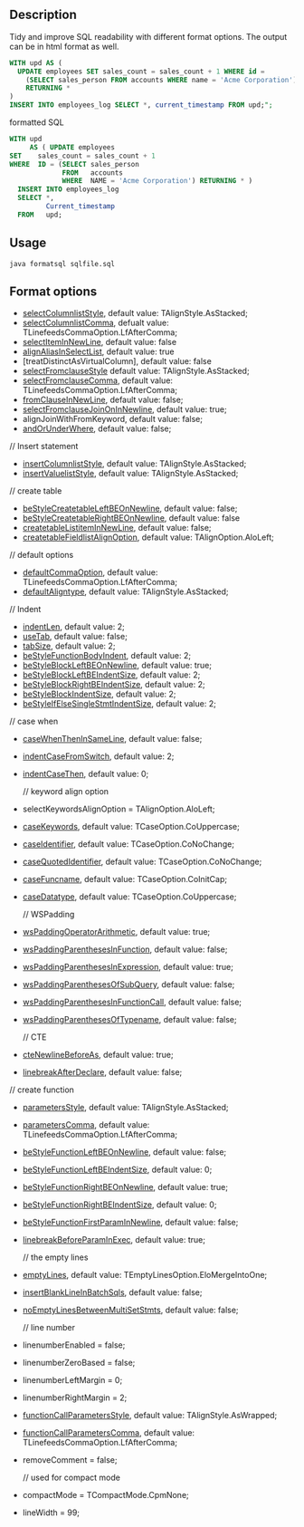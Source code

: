 ## Description
Tidy and improve SQL readability with different format options. 
The output can be in html format as well.

```sql
WITH upd AS (
  UPDATE employees SET sales_count = sales_count + 1 WHERE id =
    (SELECT sales_person FROM accounts WHERE name = 'Acme Corporation')
    RETURNING * 
)
INSERT INTO employees_log SELECT *, current_timestamp FROM upd;";
```

formatted SQL
```sql
WITH upd
     AS ( UPDATE employees
SET    sales_count = sales_count + 1
WHERE  ID = (SELECT sales_person
             FROM   accounts
             WHERE  NAME = 'Acme Corporation') RETURNING * ) 
  INSERT INTO employees_log
  SELECT *,
         Current_timestamp
  FROM   upd;
```

## Usage
`java formatsql sqlfile.sql`

## Format options
  - [selectColumnlistStyle](https://github.com/sqlparser/sql-pretty-printer/wiki/Select-list#stacked-select-list), default value: TAlignStyle.AsStacked; 
  - [selectColumnlistComma](https://github.com/sqlparser/sql-pretty-printer/wiki/Select-list#stacked-select-list), defualt value: TLinefeedsCommaOption.LfAfterComma;
  - [selectItemInNewLine](https://github.com/sqlparser/sql-pretty-printer/wiki/Select-list#stacked-select-list), default value:  false
  - [alignAliasInSelectList](https://github.com/sqlparser/sql-pretty-printer/wiki/Alignments), default value:  true
  - [treatDistinctAsVirtualColumn], default value: false
  - [selectFromclauseStyle](https://github.com/sqlparser/sql-pretty-printer/wiki/From-clause) default value: TAlignStyle.AsStacked;
  - [selectFromclauseComma](https://github.com/sqlparser/sql-pretty-printer/wiki/From-clause), default value: TLinefeedsCommaOption.LfAfterComma;
  - [fromClauseInNewLine](https://github.com/sqlparser/sql-pretty-printer/wiki/From-clause), default value: false;
  - [selectFromclauseJoinOnInNewline](https://github.com/sqlparser/sql-pretty-printer/wiki/From-clause-(join)), default value: true;
  - alignJoinWithFromKeyword, default value: false;
  - [andOrUnderWhere](https://github.com/sqlparser/sql-pretty-printer/wiki/Where-clause), default value: false;
  
  // Insert statement
  - [insertColumnlistStyle](https://github.com/sqlparser/sql-pretty-printer/wiki/Insert-statement), default value: TAlignStyle.AsStacked;
  - [insertValuelistStyle](https://github.com/sqlparser/sql-pretty-printer/wiki/Insert-statement), default value: TAlignStyle.AsStacked;
  
  // create table
  - [beStyleCreatetableLeftBEOnNewline](https://github.com/sqlparser/sql-pretty-printer/wiki/Create-table-statement), default value: false;
  - [beStyleCreatetableRightBEOnNewline](https://github.com/sqlparser/sql-pretty-printer/wiki/Create-table-statement), default value: false
  - [createtableListitemInNewLine](https://github.com/sqlparser/sql-pretty-printer/wiki/Create-table-statement), default value: false;
  - [createtableFieldlistAlignOption](https://github.com/sqlparser/sql-pretty-printer/wiki/Create-table-statement), default value: TAlignOption.AloLeft;
  
  // default options
  - [defaultCommaOption](https://github.com/sqlparser/sql-pretty-printer/wiki/SQL-list-style), default value: TLinefeedsCommaOption.LfAfterComma;
  - [defaultAligntype](https://github.com/sqlparser/sql-pretty-printer/wiki/SQL-list-style), default value: TAlignStyle.AsStacked;
  
  // Indent
  - [indentLen](https://github.com/sqlparser/sql-pretty-printer/wiki/Indentation-general-indentation-size), default value: 2;
  - [useTab](https://github.com/sqlparser/sql-pretty-printer/wiki/Indentation-general-indentation-size), default value: false;
  - [tabSize](https://github.com/sqlparser/sql-pretty-printer/wiki/Indentation-general-indentation-size), default value: 2;
  - [beStyleFunctionBodyIndent](https://github.com/sqlparser/sql-pretty-printer/wiki/SQL-block-indentation), default value: 2;
  - [beStyleBlockLeftBEOnNewline](https://github.com/sqlparser/sql-pretty-printer/wiki/SQL-block-indentation), default value: true;
  - [beStyleBlockLeftBEIndentSize](https://github.com/sqlparser/sql-pretty-printer/wiki/SQL-block-indentation), default value: 2;
  - [beStyleBlockRightBEIndentSize](https://github.com/sqlparser/sql-pretty-printer/wiki/SQL-block-indentation), default value: 2;
  - [beStyleBlockIndentSize](https://github.com/sqlparser/sql-pretty-printer/wiki/SQL-block-indentation), default value: 2;
  - [beStyleIfElseSingleStmtIndentSize](https://github.com/sqlparser/sql-pretty-printer/wiki/Indentation-if-statement), default value: 2;
  
  // case when
  - [caseWhenThenInSameLine](https://github.com/sqlparser/sql-pretty-printer/wiki/Case-expression), default value: false;
  - [indentCaseFromSwitch](https://github.com/sqlparser/sql-pretty-printer/wiki/Case-expression), default value: 2;
  - [indentCaseThen](https://github.com/sqlparser/sql-pretty-printer/wiki/Case-expression), default value: 0;
  
	// keyword align option
  - selectKeywordsAlignOption = TAlignOption.AloLeft;
  
  - [caseKeywords](https://github.com/sqlparser/sql-pretty-printer/wiki/SQL-capitalization-keywords), default value: TCaseOption.CoUppercase;
  - [caseIdentifier](https://github.com/sqlparser/sql-pretty-printer/wiki/SQL-capitalization-identifier), default value: TCaseOption.CoNoChange;
  - [caseQuotedIdentifier](https://github.com/sqlparser/sql-pretty-printer/wiki/SQL-capitalization-identifier), default value: TCaseOption.CoNoChange;
  - [caseFuncname](https://github.com/sqlparser/sql-pretty-printer/wiki/SQL-capitalization-function), default value: TCaseOption.CoInitCap;
  - [caseDatatype](https://github.com/sqlparser/sql-pretty-printer/wiki/SQL-capitalization-datatype), default value: TCaseOption.CoUppercase;

	// WSPadding
  - [wsPaddingOperatorArithmetic](https://github.com/sqlparser/sql-pretty-printer/wiki/Space-around-operator-of-arithmetic-expression), default value: true;
  - [wsPaddingParenthesesInFunction](https://github.com/sqlparser/sql-pretty-printer/wiki/Space-inside-parenthesis-of-parameter-definition-of-create-function-procedure), default value: false;
  - [wsPaddingParenthesesInExpression](https://github.com/sqlparser/sql-pretty-printer/wiki/Space-inside-parenthesis-of-expression), default value: true;
  - [wsPaddingParenthesesOfSubQuery](https://github.com/sqlparser/sql-pretty-printer/wiki/Space-inside-parenthesis-of-subquery), default value: false;
  - [wsPaddingParenthesesInFunctionCall](https://github.com/sqlparser/sql-pretty-printer/wiki/Space-inside-parenthesis-of-function-call), default value: false;
  - [wsPaddingParenthesesOfTypename](https://github.com/sqlparser/sql-pretty-printer/wiki/Space-inside-parenthesis-of-type-name-specification-of-create-table-statement), default value: false;

	// CTE
  - [cteNewlineBeforeAs](https://github.com/sqlparser/sql-pretty-printer/wiki/Common-table-expression), default value: true;
  - [linebreakAfterDeclare](https://github.com/sqlparser/sql-pretty-printer/wiki/Common-table-expression), default value: false;

  // create function
  - [parametersStyle](https://github.com/sqlparser/sql-pretty-printer/wiki/SQL-Parameters), default value: TAlignStyle.AsStacked;
  - [parametersComma](https://github.com/sqlparser/sql-pretty-printer/wiki/SQL-Parameters), default value: TLinefeedsCommaOption.LfAfterComma;
  - [beStyleFunctionLeftBEOnNewline](https://github.com/sqlparser/sql-pretty-printer/wiki/SQL-Parameters), default value: false;
  - [beStyleFunctionLeftBEIndentSize](https://github.com/sqlparser/sql-pretty-printer/wiki/SQL-Parameters), default value: 0;
  - [beStyleFunctionRightBEOnNewline](https://github.com/sqlparser/sql-pretty-printer/wiki/SQL-Parameters), default value: true;
  - [beStyleFunctionRightBEIndentSize](https://github.com/sqlparser/sql-pretty-printer/wiki/SQL-Parameters), default value: 0;
  - [beStyleFunctionFirstParamInNewline](https://github.com/sqlparser/sql-pretty-printer/wiki/SQL-Parameters), default value: false;
  - [linebreakBeforeParamInExec](https://github.com/sqlparser/sql-pretty-printer/wiki/SQL-Parameters), default value: true;

	// the empty lines
  - [emptyLines](https://github.com/sqlparser/sql-pretty-printer/wiki/Blank-lines(vertical-spacing)-in-multiple-SQLs), default value: TEmptyLinesOption.EloMergeIntoOne;
  - [insertBlankLineInBatchSqls](https://github.com/sqlparser/sql-pretty-printer/wiki/Blank-lines(vertical-spacing)-in-multiple-SQLs), default value: false;
  - [noEmptyLinesBetweenMultiSetStmts](https://github.com/sqlparser/sql-pretty-printer/wiki/Blank-lines(vertical-spacing)-in-multiple-SQLs), default value: false;

	// line number
  - linenumberEnabled = false;
  - linenumberZeroBased = false;
  - linenumberLeftMargin = 0;
  - linenumberRightMargin = 2;

  - [functionCallParametersStyle](https://github.com/sqlparser/sql-pretty-printer/wiki/SQL-function), default value: TAlignStyle.AsWrapped;
  - [functionCallParametersComma](https://github.com/sqlparser/sql-pretty-printer/wiki/SQL-function), default value: TLinefeedsCommaOption.LfAfterComma;
  
  - removeComment = false;

	// used for compact mode
  - compactMode = TCompactMode.CpmNone;
  - lineWidth = 99;